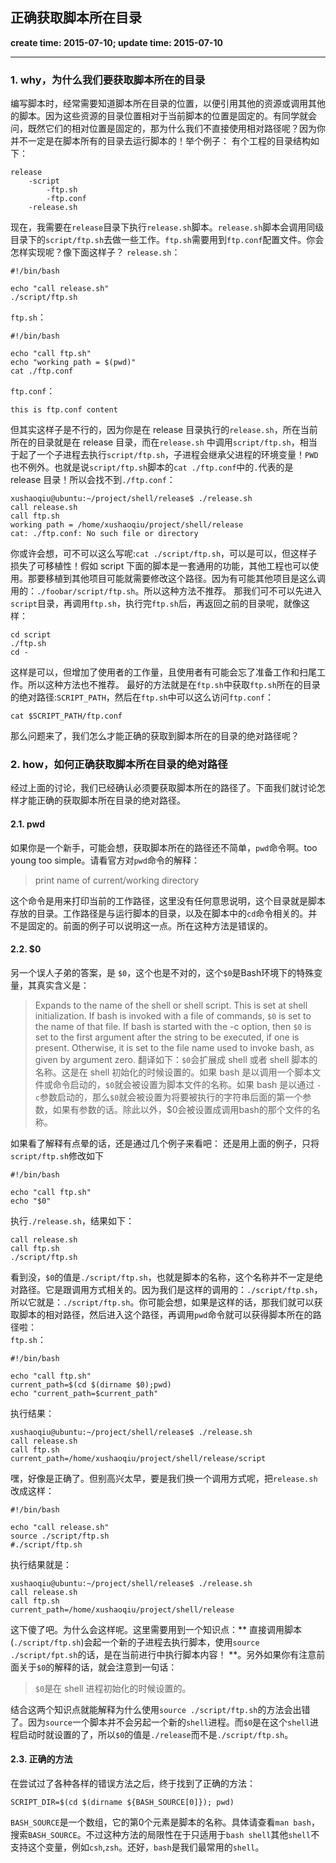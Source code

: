 正确获取脚本所在目录
------
**create time: 2015-07-10; update time: 2015-07-10**

---------------------------------------------------------------

### 1. why，为什么我们要获取脚本所在的目录
编写脚本时，经常需要知道脚本所在目录的位置，以便引用其他的资源或调用其他的脚本。因为这些资源的目录位置相对于当前脚本的位置是固定的。有同学就会问，既然它们的相对位置是固定的，那为什么我们不直接使用相对路径呢？因为你并不一定是在脚本所有的目录去运行脚本的！举个例子：
有个工程的目录结构如下：
```
release
	-script
		-ftp.sh
		-ftp.conf
	-release.sh
```
现在，我需要在`release`目录下执行`release.sh`脚本。`release.sh`脚本会调用同级目录下的`script/ftp.sh`去做一些工作。`ftp.sh`需要用到`ftp.conf`配置文件。你会怎样实现呢？像下面这样子？
`release.sh`：
```
#!/bin/bash

echo "call release.sh"
./script/ftp.sh
```

`ftp.sh`：
```
#!/bin/bash

echo "call ftp.sh"
echo "working path = $(pwd)"
cat ./ftp.conf
```

`ftp.conf`：
```
this is ftp.conf content
```

但其实这样子是不行的，因为你是在 release 目录执行的`release.sh`，所在当前所在的目录就是在 release 目录，而在`release.sh` 中调用`script/ftp.sh`，相当于起了一个子进程去执行`script/ftp.sh`，子进程会继承父进程的环境变量！`PWD`也不例外。也就是说`script/ftp.sh`脚本的`cat ./ftp.conf`中的`.`代表的是 release 目录！所以会找不到`./ftp.conf`：
```
xushaoqiu@ubuntu:~/project/shell/release$ ./release.sh 
call release.sh
call ftp.sh
working path = /home/xushaoqiu/project/shell/release
cat: ./ftp.conf: No such file or directory
```

你或许会想，可不可以这么写呢:`cat ./script/ftp.sh`，可以是可以，但这样子损失了可移植性！假如 script 下面的脚本是一套通用的功能，其他工程也可以使用。那要移植到其他项目可能就需要修改这个路径。因为有可能其他项目是这么调用的：`./foobar/script/ftp.sh`。所以这种方法不推荐。
那我们可不可以先进入`script`目录，再调用`ftp.sh`，执行完`ftp.sh`后，再返回之前的目录呢，就像这样：
```
cd script
./ftp.sh
cd -
```
这样是可以，但增加了使用者的工作量，且使用者有可能会忘了准备工作和扫尾工作。所以这种方法也不推荐。
最好的方法就是在`ftp.sh`中获取`ftp.sh`所在的目录的绝对路径:`SCRIPT_PATH`，然后在`ftp.sh`中可以这么访问`ftp.conf`：
```
cat $SCRIPT_PATH/ftp.conf
```
那么问题来了，我们怎么才能正确的获取到脚本所在的目录的绝对路径呢？

### 2. how，如何正确获取脚本所在目录的绝对路径
经过上面的讨论，我们已经确认必须要获取脚本所在的路径了。下面我们就讨论怎样才能正确的获取脚本所在目录的绝对路径。
#### 2.1. pwd
如果你是一个新手，可能会想，获取脚本所在的路径还不简单，`pwd`命令啊。too young too simple。请看官方对`pwd`命令的解释：
> print name of current/working directory

这个命令是用来打印当前的工作路径，这里没有任何意思说明，这个目录就是脚本存放的目录。工作路径是与运行脚本的目录，以及在脚本中的`cd`命令相关的。并不是固定的。前面的例子可以说明这一点。所在这种方法是错误的。

#### 2.2. $0
另一个误人子弟的答案，是 `$0`，这个也是不对的，这个`$0`是Bash环境下的特殊变量，其真实含义是：
> Expands to the name of the shell or shell script. This is set at shell initialization.  If bash is invoked with a file of commands, `$0` is set to the name of that file. If bash is started with the -c option, then `$0` is set to the first argument after the string to be executed, if one is present. Otherwise, it is set to the file name used to invoke bash, as given by argument zero. 
> 翻译如下：`$0`会扩展成 shell 或者 shell 脚本的名称。这是在 shell 初始化的时候设置的。如果 bash 是以调用一个脚本文件或命令启动的，`$0`就会被设置为脚本文件的名称。如果 bash 是以通过 `-c`参数启动的，那么`$0`就会被设置为将要被执行的字符串后面的第一个参数，如果有参数的话。除此以外，$0会被设置成调用bash的那个文件的名称。

如果看了解释有点晕的话，还是通过几个例子来看吧：
还是用上面的例子，只将`script/ftp.sh`修改如下
```
#!/bin/bash

echo "call ftp.sh"
echo "$0"
```
执行`./release.sh`，结果如下：
```
call release.sh
call ftp.sh
./script/ftp.sh
```
看到没，`$0`的值是`./script/ftp.sh`，也就是脚本的名称，这个名称并不一定是绝对路径。它是跟调用方式相关的。因为我们是这样的调用的：`./script/ftp.sh`，所以它就是：`./script/ftp.sh`。你可能会想，如果是这样的话，那我们就可以获取脚本的相对路径，然后进入这个路径，再调用`pwd`命令就可以获得脚本所在的路径啦：
<br/>
`ftp.sh`：
```
#!/bin/bash

echo "call ftp.sh"
current_path=$(cd $(dirname $0);pwd)
echo "current_path=$current_path"
```
执行结果：
```
xushaoqiu@ubuntu:~/project/shell/release$ ./release.sh 
call release.sh
call ftp.sh
current_path=/home/xushaoqiu/project/shell/release/script
```
嘿，好像是正确了。但别高兴太早，要是我们换一个调用方式呢，把`release.sh`改成这样：
```
#!/bin/bash

echo "call release.sh"
source ./script/ftp.sh
#./script/ftp.sh
```
执行结果就是：
```
xushaoqiu@ubuntu:~/project/shell/release$ ./release.sh 
call release.sh
call ftp.sh
current_path=/home/xushaoqiu/project/shell/release
```
这下傻了吧。为什么会这样呢。这里需要用到一个知识点：** 直接调用脚本(`./script/ftp.sh`)会起一个新的子进程去执行脚本，使用`source ./script/fpt.sh`的话，是在当前进行中执行脚本内容！ **。另外如果你有注意前面关于`$0`的解释的话，就会注意到一句话：
> `$0`是在 shell 进程初始化的时候设置的。

结合这两个知识点就能解释为什么使用`source ./script/ftp.sh`的方法会出错了。因为`source`一个脚本并不会另起一个新的`shell`进程。而`$0`是在这个`shell`进程启动时就设置的了，所以`$0`的值是`./release`而不是`./script/ftp.sh`。

#### 2.3. 正确的方法
在尝试过了各种各样的错误方法之后，终于找到了正确的方法：
```
SCRIPT_DIR=$(cd $(dirname ${BASH_SOURCE[0]}); pwd)
```
`BASH_SOURCE`是一个数组，它的第0个元素是脚本的名称。具体请查看`man bash`，搜索`BASH_SOURCE`。不过这种方法的局限性在于只适用于`bash shell`其他`shell`不支持这个变量，例如`csh`,`zsh`。还好，`bash`是我们最常用的`shell`。